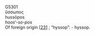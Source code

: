 G5301  
ὕσσωπος  
hussōpos  
*hoos‘-so-pos*  
Of foreign origin \[[231](h0231) ; “hyssop”: - hyssop.  
